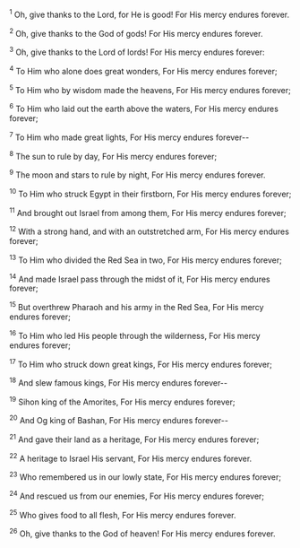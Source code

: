 <sup>1</sup> 
Oh, give thanks to the Lord, for He is good! For His mercy endures forever. 

<sup>2</sup> 
Oh, give thanks to the God of gods! For His mercy endures forever. 

<sup>3</sup> 
Oh, give thanks to the Lord of lords! For His mercy endures forever: 

<sup>4</sup> 
To Him who alone does great wonders, For His mercy endures forever; 

<sup>5</sup> 
To Him who by wisdom made the heavens, For His mercy endures forever; 

<sup>6</sup> 
To Him who laid out the earth above the waters, For His mercy endures forever; 

<sup>7</sup> 
To Him who made great lights, For His mercy endures forever-- 

<sup>8</sup> 
The sun to rule by day, For His mercy endures forever; 

<sup>9</sup> 
The moon and stars to rule by night, For His mercy endures forever. 

<sup>10</sup> 
To Him who struck Egypt in their firstborn, For His mercy endures forever; 

<sup>11</sup> 
And brought out Israel from among them, For His mercy endures forever; 

<sup>12</sup> 
With a strong hand, and with an outstretched arm, For His mercy endures forever; 

<sup>13</sup> 
To Him who divided the Red Sea in two, For His mercy endures forever; 

<sup>14</sup> 
And made Israel pass through the midst of it, For His mercy endures forever; 

<sup>15</sup> 
But overthrew Pharaoh and his army in the Red Sea, For His mercy endures forever; 

<sup>16</sup> 
To Him who led His people through the wilderness, For His mercy endures forever; 

<sup>17</sup> 
To Him who struck down great kings, For His mercy endures forever; 

<sup>18</sup> 
And slew famous kings, For His mercy endures forever-- 

<sup>19</sup> 
Sihon king of the Amorites, For His mercy endures forever; 

<sup>20</sup> 
And Og king of Bashan, For His mercy endures forever-- 

<sup>21</sup> 
And gave their land as a heritage, For His mercy endures forever; 

<sup>22</sup> 
A heritage to Israel His servant, For His mercy endures forever. 

<sup>23</sup> 
Who remembered us in our lowly state, For His mercy endures forever; 

<sup>24</sup> 
And rescued us from our enemies, For His mercy endures forever; 

<sup>25</sup> 
Who gives food to all flesh, For His mercy endures forever. 

<sup>26</sup> 
Oh, give thanks to the God of heaven! For His mercy endures forever.